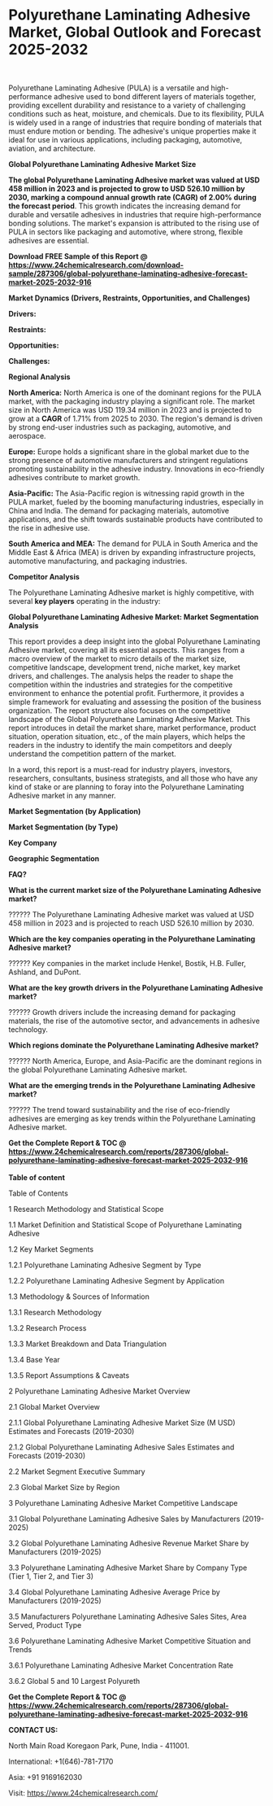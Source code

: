 <h1>Polyurethane Laminating Adhesive Market, Global Outlook and Forecast 2025-2032</h1><br/><p>Polyurethane Laminating Adhesive (PULA) is a versatile and high-performance adhesive used to bond different layers of materials together, providing excellent durability and resistance to a variety of challenging conditions such as heat, moisture, and chemicals. Due to its flexibility, PULA is widely used in a range of industries that require bonding of materials that must endure motion or bending. The adhesive's unique properties make it ideal for use in various applications, including packaging, automotive, aviation, and architecture.</p><p><strong>Global Polyurethane Laminating Adhesive Market Size</strong></p><p><strong>The global Polyurethane Laminating Adhesive market was valued at USD 458 million in 2023 and is projected to grow to USD 526.10 million by 2030, marking a compound annual growth rate (<strong>CAGR</strong>) of 2.00% during the forecast period</strong>. This growth indicates the increasing demand for durable and versatile adhesives in industries that require high-performance bonding solutions. The market's expansion is attributed to the rising use of PULA in sectors like packaging and automotive, where strong, flexible adhesives are essential.</p><div><b>Download FREE Sample of this Report @ <a href="https://www.24chemicalresearch.com/download-sample/287306/global-polyurethane-laminating-adhesive-forecast-market-2025-2032-916">https://www.24chemicalresearch.com/download-sample/287306/global-polyurethane-laminating-adhesive-forecast-market-2025-2032-916</a></b></div><p><strong>Market Dynamics (Drivers, Restraints, Opportunities, and Challenges)</strong></p><p><strong>Drivers:</strong></p><p><strong>Restraints:</strong></p><p><strong>Opportunities:</strong></p><p><strong>Challenges:</strong></p><p><strong>Regional Analysis</strong></p><p><strong>North America:</strong> North America is one of the dominant regions for the PULA market, with the packaging industry playing a significant role. The market size in North America was USD 119.34 million in 2023 and is projected to grow at a <strong>CAGR</strong> of 1.71% from 2025 to 2030. The region's demand is driven by strong end-user industries such as packaging, automotive, and aerospace.</p><p><strong>Europe:</strong> Europe holds a significant share in the global market due to the strong presence of automotive manufacturers and stringent regulations promoting sustainability in the adhesive industry. Innovations in eco-friendly adhesives contribute to market growth.</p><p><strong>Asia-Pacific:</strong> The Asia-Pacific region is witnessing rapid growth in the PULA market, fueled by the booming manufacturing industries, especially in China and India. The demand for packaging materials, automotive applications, and the shift towards sustainable products have contributed to the rise in adhesive use.</p><p><strong>South America and MEA:</strong> The demand for PULA in South America and the Middle East & Africa (MEA) is driven by expanding infrastructure projects, automotive manufacturing, and packaging industries.</p><p><strong>Competitor Analysis</strong></p><p>The Polyurethane Laminating Adhesive market is highly competitive, with several <strong>key players</strong> operating in the industry:</p><p><strong>Global Polyurethane Laminating Adhesive Market: Market Segmentation Analysis</strong></p><p>This report provides a deep insight into the global Polyurethane Laminating Adhesive market, covering all its essential aspects. This ranges from a macro overview of the market to micro details of the market size, competitive landscape, development trend, niche market, key market drivers, and challenges. The analysis helps the reader to shape the competition within the industries and strategies for the competitive environment to enhance the potential profit. Furthermore, it provides a simple framework for evaluating and assessing the position of the business organization. The report structure also focuses on the competitive landscape of the Global Polyurethane Laminating Adhesive Market. This report introduces in detail the market share, market performance, product situation, operation situation, etc., of the main players, which helps the readers in the industry to identify the main competitors and deeply understand the competition pattern of the market.</p><p>In a word, this report is a must-read for industry players, investors, researchers, consultants, business strategists, and all those who have any kind of stake or are planning to foray into the Polyurethane Laminating Adhesive market in any manner.</p><p><strong>Market Segmentation (<strong>by Application</strong>)</strong></p><p><strong>Market Segmentation (by Type)</strong></p><p><strong>Key Company</strong></p><p><strong>Geographic Segmentation</strong></p><p><strong>FAQ? </strong></p><p><strong>What is the current market size of the Polyurethane Laminating Adhesive market?</strong></p><p>?????? The Polyurethane Laminating Adhesive market was valued at USD 458 million in 2023 and is projected to reach USD 526.10 million by 2030.</p><p><strong>Which are the key companies operating in the Polyurethane Laminating Adhesive market?</strong></p><p>?????? Key companies in the market include Henkel, Bostik, H.B. Fuller, Ashland, and DuPont.</p><p><strong>What are the key growth drivers in the Polyurethane Laminating Adhesive market?</strong></p><p>?????? Growth drivers include the increasing demand for packaging materials, the rise of the automotive sector, and advancements in adhesive technology.</p><p><strong>Which regions dominate the Polyurethane Laminating Adhesive market?</strong></p><p>?????? North America, Europe, and Asia-Pacific are the dominant regions in the global Polyurethane Laminating Adhesive market.</p><p><strong>What are the emerging trends in the Polyurethane Laminating Adhesive market?</strong></p><p>?????? The trend toward sustainability and the rise of eco-friendly adhesives are emerging as key trends within the Polyurethane Laminating Adhesive market.</p><div><b>Get the Complete Report & TOC @ <a href="https://www.24chemicalresearch.com/reports/287306/global-polyurethane-laminating-adhesive-forecast-market-2025-2032-916">https://www.24chemicalresearch.com/reports/287306/global-polyurethane-laminating-adhesive-forecast-market-2025-2032-916</a></b></div><br><b>Table of content</b><p>Table of Contents<br />
 
 1 Research Methodology and Statistical Scope<br />
 
 1.1 Market Definition and Statistical Scope of Polyurethane Laminating Adhesive<br />
 
 1.2 Key Market Segments<br />
 
 1.2.1 Polyurethane Laminating Adhesive Segment by Type<br />
 
 1.2.2 Polyurethane Laminating Adhesive Segment by Application<br />
 
 1.3 Methodology & Sources of Information<br />
 
 1.3.1 Research Methodology<br />
 
 1.3.2 Research Process<br />
 
 1.3.3 Market Breakdown and Data Triangulation<br />
 
 1.3.4 Base Year<br />
 
 1.3.5 Report Assumptions & Caveats<br />
 
 2 Polyurethane Laminating Adhesive Market Overview<br />
 
 2.1 Global Market Overview<br />
 
 2.1.1 Global Polyurethane Laminating Adhesive Market Size (M USD) Estimates and Forecasts (2019-2030)<br />
 
 2.1.2 Global Polyurethane Laminating Adhesive Sales Estimates and Forecasts (2019-2030)<br />
 
 2.2 Market Segment Executive Summary<br />
 
 2.3 Global Market Size by Region<br />
 
 3 Polyurethane Laminating Adhesive Market Competitive Landscape<br />
 
 3.1 Global Polyurethane Laminating Adhesive Sales by Manufacturers (2019-2025)<br />
 
 3.2 Global Polyurethane Laminating Adhesive Revenue Market Share by Manufacturers (2019-2025)<br />
 
 3.3 Polyurethane Laminating Adhesive Market Share by Company Type (Tier 1, Tier 2, and Tier 3)<br />
 
 3.4 Global Polyurethane Laminating Adhesive Average Price by Manufacturers (2019-2025)<br />
 
 3.5 Manufacturers Polyurethane Laminating Adhesive Sales Sites, Area Served, Product Type<br />
 
 3.6 Polyurethane Laminating Adhesive Market Competitive Situation and Trends<br />
 
 3.6.1 Polyurethane Laminating Adhesive Market Concentration Rate<br />
 
 3.6.2 Global 5 and 10 Largest Polyureth<br><div><b>Get the Complete Report & TOC @ <a href="https://www.24chemicalresearch.com/reports/287306/global-polyurethane-laminating-adhesive-forecast-market-2025-2032-916">https://www.24chemicalresearch.com/reports/287306/global-polyurethane-laminating-adhesive-forecast-market-2025-2032-916</a></b></div></p>
 
 <b>CONTACT US:</b><br>
 
 North Main Road Koregaon Park, Pune, India - 411001.<br/>
 
 International: +1(646)-781-7170<br/>
 
 Asia: +91 9169162030<br/>
 
 Visit: <a href="https://www.24chemicalresearch.com/">https://www.24chemicalresearch.com/</a>
 
 <br>